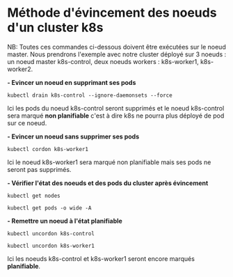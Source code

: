 # Méthode d'évincement des noeuds d'un cluster k8s

NB: Toutes ces commandes ci-dessous doivent être exécutées sur le noeud master. 
Nous prendrons l'exemple avec notre cluster déployé sur 3 noeuds : un noeud master k8s-control, deux noeuds workers : k8s-worker1, k8s-worker2.
<br>

**- Evincer un noeud en supprimant ses pods**
```
kubectl drain k8s-control --ignore-daemonsets --force
```

Ici les pods du noeud k8s-control seront supprimés et le noeud k8s-control sera marqué **non planifiable** c'est à dire k8s ne pourra plus déployé de pod sur ce noeud.

**- Evincer un noeud sans supprimer ses pods**
```
kubectl cordon k8s-worker1
```

Ici le noeud k8s-worker1 sera marqué non planifiable mais ses pods ne seront pas supprimés.

**- Vérifier l'état des noeuds et des pods du cluster après évincement**
```
kubectl get nodes

kubectl get pods -o wide -A
```

**- Remettre un noeud à l'état planifiable**
```
kubectl uncordon k8s-control

kubectl uncordon k8s-worker1
```

Ici les noeuds k8s-control et k8s-worker1 seront encore marqués **planifiable**.